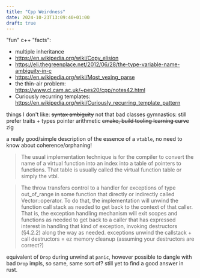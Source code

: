 ```yaml
---
title: "Cpp Weirdness"
date: 2024-10-23T13:09:40+01:00
draft: true
---
```


"fun" c++ "facts":
- multiple inheritance
- https://en.wikipedia.org/wiki/Copy_elision
- https://eli.thegreenplace.net/2012/06/28/the-type-variable-name-ambiguity-in-c
- https://en.wikipedia.org/wiki/Most_vexing_parse
- the thin-air problem: https://www.cl.cam.ac.uk/~pes20/cpp/notes42.html
- Curiously recurring templates: https://en.wikipedia.org/wiki/Curiously_recurring_template_pattern

things I don't like:
~~syntax ambiguity~~ not that bad
classes gymnastics: still prefer traits + types
pointer arithmetic
~~cmake, build tooling learning curve~~ zig


a really good/simple description of the essence of a `vtable`, no need to know about coherence/orphaning!

> The usual implementation technique is for the compiler to convert the name of a virtual function into an index into a table of pointers to functions. That table is usually called the virtual function table or simply the vtbl.

> The throw transfers control to a handler for exceptions of type out_of_range in some function that directly or indirectly called Vector::operator[](). To do that, the implementation will unwind the function call stack as needed to get back to the context of that caller. That is, the exception handling mechanism will exit scopes and functions as needed to get back to a caller that has expressed interest in handling that kind of exception, invoking destructors (§4.2.2) along the way as needed.
exceptions unwind the callstack + call destructors = ez memory cleanup (assuming your destructors are correct?) 

equivalent of `Drop` during unwind at `panic`, however possible to dangle with bad `Drop` impls, so same, same sort of?
still yet to find a good answer in rust.
